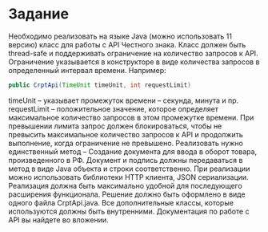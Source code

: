 # Задание

Необходимо реализовать на языке Java (можно использовать 11 версию) класс для
работы с API Честного знака. Класс должен быть thread-safe и поддерживать ограничение
на количество запросов к API. Ограничение указывается в конструкторе в виде количества
запросов в определенный интервал времени. Например:

```java
public CrptApi(TimeUnit timeUnit, int requestLimit)
```

timeUnit – указывает промежуток времени – секунда, минута и пр.
requestLimit – положительное значение, которое определяет максимальное количество
запросов в этом промежутке времени.
При превышении лимита запрос должен блокироваться, чтобы не превысить
максимальное количество запросов к API и продолжить выполнение, когда ограничение
не превышено.
Реализовать нужно единственный метод – Создание документа для ввода в оборот
товара, произведенного в РФ. Документ и подпись должны передаваться в метод в виде
Java объекта и строки соответственно.
При реализации можно использовать библиотеки HTTP клиента, JSON сериализации.
Реализация должна быть максимально удобной для последующего расширения
функционала.
Решение должно быть оформлено в виде одного файла CrptApi.java. Все дополнительные
классы, которые используются должны быть внутренними.
Документация по работе с API вы найдете во вложении.
